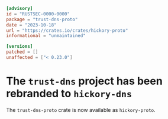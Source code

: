 ```toml
[advisory]
id = "RUSTSEC-0000-0000"
package = "trust-dns-proto"
date = "2023-10-18"
url = "https://crates.io/crates/hickory-proto"
informational = "unmaintained"

[versions]
patched = []
unaffected = ["< 0.23.0"]
```

# The `trust-dns` project has been rebranded to `hickory-dns`

The `trust-dns-proto` crate is now available as `hickory-proto`.
